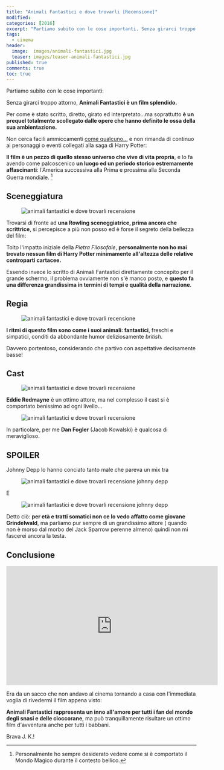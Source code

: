 ```yaml
---
title: "Animali Fantastici e dove trovarli [Recensione]"
modified:
categories: [2016]
excerpt: "Partiamo subito con le cose importanti. Senza girarci troppo attorno, Animali Fantastici è un film splendido...."
tags: 
  - cinema
header:  
  image:  images/animali-fantastici.jpg
  teaser: images/teaser-animali-fantastici.jpg
published: true
comments: true
toc: true
---
```


Partiamo subito con le cose importanti:

Senza girarci troppo attorno, **Animali Fantastici è un film splendido.**

Per come è stato scritto, diretto, girato ed interpretato...ma soprattutto **è un prequel totalmente scollegato dalle opere che hanno definito le ossa  della sua ambientazione.**

Non cerca facili ammiccamenti [come qualcuno...](/2015/star-wars-7-recensione-il-risveglio-della-forza/) e non rimanda di continuo ai personaggi o eventi collegati alla saga di Harry Potter: 

**Il film è un pezzo di quello stesso universo che vive di vita propria**, e lo fa avendo come palcoscenico **un luogo ed un periodo storico estremamente affascinanti**: l'America successiva alla Prima e prossima alla Seconda Guerra mondiale. [^guerra]

[^guerra]: Personalmente ho sempre desiderato vedere come si è comportato il Mondo Magico durante il contesto bellico.

## Sceneggiatura

<figure>
<img src='http://www.warnerbros.it/sites/default/files/styles/media_gallery/public/videos/FB-01108A.jpg?itok=mOq8HIRk' alt='animali fantastici e dove trovarli recensione'>
</figure>

Trovarsi di fronte ad **una Rowling sceneggiatrice, prima ancora che scrittrice**, si percepisce a più non posso ed è forse il segreto della bellezza del film: 

Tolto l'impatto iniziale della _Pietra Filosofale_, **personalmente non ho mai trovato nessun film di Harry Potter minimamente all'altezza delle relative controparti cartacee.**

Essendo invece lo scritto di Animali Fantastici direttamente concepito per il grande schermo, il problema ovviamente non s'è manco posto, e **questo fa una differenza grandissima in termini di tempi e qualità della narrazione**.

## Regia

<figure>
<img src='http://www.warnerbros.it/sites/default/files/styles/media_gallery/public/videos/FB-EW-2.jpg?itok=YmrE9Lak' alt='animali fantastici e dove trovarli recensione'>
</figure> 

**I ritmi di questo film sono come i suoi animali: fantastici**, freschi e simpatici, conditi da abbondante humor deliziosamente _british_.

Davvero portentoso, considerando che partivo con aspettative decisamente basse!

## Cast

<figure>
<img src='http://www.warnerbros.it/sites/default/files/styles/media_gallery/public/videos/FB-JB-01830.jpg?itok=bWITIJt3' alt='animali fantastici e dove trovarli recensione'>
</figure> 

**Eddie Redmayne** è un ottimo attore, ma nel complesso il cast si è comportato benissimo ad ogni livello...

<figure>
<img src='https://66.media.tumblr.com/87ce6d8473d18bb7df2ac3fae773ada8/tumblr_o5ghsy8ZAC1t3tn4mo1_500.gif' alt='animali fantastici e dove trovarli recensione'>
</figure> 

In particolare, per me **Dan Fogler** (Jacob Kowalski) è qualcosa di meraviglioso. 

## SPOILER

Johnny Depp lo hanno conciato tanto male che pareva un mix tra

<figure>
<img src='http://vignette4.wikia.nocookie.net/disneyvillains/images/b/b0/Toon_Judge_Doom.jpg/revision/latest?cb=20150608025419' alt='animali fantastici e dove trovarli recensione johnny depp'>
</figure> 

E 

<figure>
<img src='http://quotidianomolise.com/wp-content/uploads/2016/07/paolo-belli-concerto-edison.jpg' alt='animali fantastici e dove trovarli recensione johnny depp'>
</figure> 

Detto ciò: **per età e tratti somatici non ce lo vedo affatto come giovane Grindelwald**, ma parliamo pur sempre di un grandissimo attore ( quando non è morso dal morbo del Jack Sparrow perenne almeno) quindi non mi fascerei ancora la testa.

## Conclusione

<iframe width="560" height="315" src="https://www.youtube.com/embed/QIc0VTkMtI8" frameborder="0" allowfullscreen></iframe>

Era da un sacco che non andavo al cinema tornando a casa con l'immediata voglia di rivedermi il film appena visto:

**Animali Fantastici rappresenta un inno all'amore per tutti i fan del mondo degli snasi e delle cioccorane**, ma può tranquillamente risultare un ottimo film d'avventura anche per tutti i babbani.

Brava J. K.! 